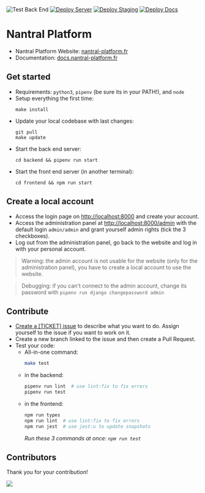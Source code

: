 ![Test Back End](https://github.com/3cn-ecn/nantralPlatform/actions/workflows/quality.yml/badge.svg)
[![Deploy Server](https://github.com/3cn-ecn/nantralPlatform/actions/workflows/deploy-server.yml/badge.svg?branch=master)](https://nantral-platform.fr)
[![Deploy Staging](https://github.com/3cn-ecn/nantralPlatform/actions/workflows/deploy-staging.yml/badge.svg?branch=staging)](https://dev.nantral-platform.fr)
[![Deploy Docs](https://github.com/3cn-ecn/nantralPlatform/actions/workflows/deploy-docs.yml/badge.svg?branch=master)](https://docs.nantral-platform.fr)

# Nantral Platform

- Nantral Platform Website: [nantral-platform.fr](https://nantral-platform.fr)
- Documentation: [docs.nantral-platform.fr](https://docs.nantral-platform.fr)

## Get started

- Requirements: `python3`, `pipenv` (be sure its in your PATH!), and `node`
- Setup everything the first time:
  ```
  make install
  ```
- Update your local codebase with last changes:
  ```
  git pull
  make update
  ```
- Start the back end server:
  ```
  cd backend && pipenv run start
  ```
- Start the front end server (in another terminal):
  ```
  cd frontend && npm run start
  ```

## Create a local account

- Access the login page on [http://localhost:8000](http://localhost:8000) and
  create your account.
- Access the administration panel at
  [http://localhost:8000/admin](http://localhost:8000/admin) with the default
  login `admin/admin` and grant yourself admin rights (tick the 3 checkboxes).
- Log out from the administration panel, go back to the website and log in with
  your personal account.

> Warning: the admin account is not usable for the website (only for the
> administration panel), you have to create a local account to use the website.

> Debugging: if you can't connect to the admin account, change its password
> with `pipenv run django changepassword admin`

## Contribute

- [Create a [TICKET] issue](https://github.com/3cn-ecn/nantralPlatform/issues) to describe what you want to do. Assign yourself to the issue if you want to work on it.
- Create a new branch linked to the issue and then create a Pull Request.
- Test your code:
  - All-in-one command:
    ```bash
    make test
    ```
  - in the backend:
    ```bash
    pipenv run lint  # use lint:fix to fix errors
    pipenv run test
    ```
  - in the frontend:
    ```bash
    npm run types
    npm run lint  # use lint:fix to fix errors
    npm run jest  # use jest:u to update snapshots
    ```
    _Run these 3 commands at once: `npm run test`_

## Contributors

Thank you for your contribution!

<a href="https://github.com/3cn-ecn/nantralplatform/graphs/contributors">
  <img src="https://contrib.rocks/image?repo=3cn-ecn/nantralplatform" />
</a>
